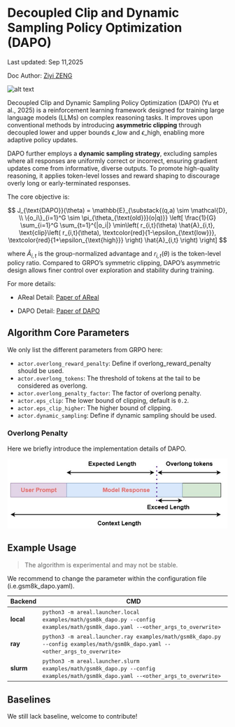 # Decoupled Clip and Dynamic Sampling Policy Optimization (DAPO)

Last updated: Sep 11,2025

Doc Author: [Ziyi ZENG](https://github.com/ZiyiTsang)

![alt text](https://dapo-sia.github.io/static/images/score.png)

Decoupled Clip and Dynamic Sampling Policy Optimization (DAPO) (Yu et al., 2025) is a
reinforcement learning framework designed for training large language models (LLMs) on
complex reasoning tasks. It improves upon conventional methods by introducing
**asymmetric clipping** through decoupled lower and upper bounds
$\epsilon\_{\text{low}}$ and $\epsilon\_{\text{high}}$, enabling more adaptive
policy updates.

DAPO further employs a **dynamic sampling strategy**, excluding samples where all
responses are uniformly correct or incorrect, ensuring gradient updates come from
informative, diverse outputs. To promote high-quality reasoning, it applies token-level
losses and reward shaping to discourage overly long or early-terminated responses.

The core objective is:

$$
J_{\text{DAPO}}(\theta) = \mathbb{E}_{\substack{(q,a) \sim \mathcal{D}, \\ \{o_i\}_{i=1}^G \sim \pi_{\theta_{\text{old}}}(o|q)}} \left[ \frac{1}{G} \sum_{i=1}^G \sum_{t=1}^{|o_i|} \min\left( r_{i,t}(\theta) \hat{A}_{i,t}, \text{clip}\left( r_{i,t}(\theta), \textcolor{red}{1-\epsilon_{\text{low}}}, \textcolor{red}{1+\epsilon_{\text{high}}} \right) \hat{A}_{i,t} \right) \right]
$$

where $\hat{A}_{i,t}$ is the group-normalized advantage and $r_{i,t}(\theta)$ is the
token-level policy ratio. Compared to GRPO’s symmetric clipping, DAPO’s asymmetric
design allows finer control over exploration and stability during training.

For more details:

- AReal Detail: [Paper of AReal](https://arxiv.org/abs/2505.24298)

- DAPO Detail: [Paper of DAPO](https://arxiv.org/abs/2503.14476)

## Algorithm Core Parameters

We only list the different parameters from GRPO here:

- `actor.overlong_reward_penalty`: Define if overlong_reward_penalty should be used.
- `actor.overlong_tokens`: The threshold of tokens at the tail to be considered as
  overlong.
- `actor.overlong_penalty_factor`: The factor of overlong penalty.
- `actor.eps_clip`: The lower bound of clipping, default is `0.2`.
- `actor.eps_clip_higher`: The higher bound of clipping.
- `actor.dynamic_sampling`: Define if dynamic sampling should be used.

### Overlong Penalty

Here we briefly introduce the implementation details of DAPO.

![alt text](../figures/dapo_overlong_penalty.jpg)

## Example Usage

> The algorithm is experimental and may not be stable.

We recommend to change the parameter within the configuration file
(i.e.gsm8k_dapo.yaml).

| Backend   | CMD                                                                                                                              |
| --------- | -------------------------------------------------------------------------------------------------------------------------------- |
| **local** | `python3 -m areal.launcher.local examples/math/gsm8k_dapo.py --config examples/math/gsm8k_dapo.yaml --<other_args_to_overwrite>` |
| **ray**   | `python3 -m areal.launcher.ray examples/math/gsm8k_dapo.py --config examples/math/gsm8k_dapo.yaml --<other_args_to_overwrite>`   |
| **slurm** | `python3 -m areal.launcher.slurm examples/math/gsm8k_dapo.py --config examples/math/gsm8k_dapo.yaml --<other_args_to_overwrite>` |

## Baselines

We still lack baseline, welcome to contribute!
